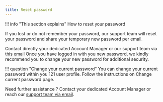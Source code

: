 ```yaml
---
title: Reset password
---
```


!!! info "This section explains"
    How to reset your password

If you lost or do not remember your password, our support team will reset your password and share your temporary new password per email. 

Contact directly your dedicated Account Manager or our support team via <a href="mailto:support@121.global">this email</a>
Once you have logged in with you new password, we kindly recommend you to change your new password for additional security.

!!! question "Change your current password"
    You can change your current password within you 121 user profile. Follow the instructions on Change current password page.


Need further assistance ? Contact your dedicated Account Manager or reach our <a href="mailto:support@121.global">support team via email</a>.